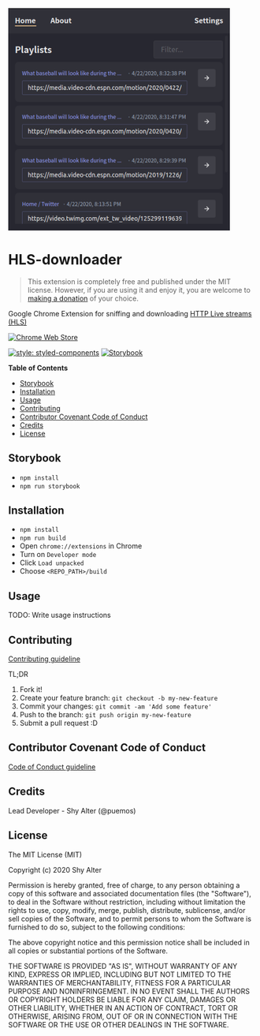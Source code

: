 <img src="./src/extension/store-assets/png/1.png" width="450">

# HLS-downloader

>This extension is completely free and published under the MIT license. However, if you are using it and enjoy it, you are welcome to [making a donation](https://www.paypal.com/cgi-bin/webscr?cmd=_s-xclick&hosted_button_id=9KTFNHLYAJ5EE&source=url
) of your choice.

Google Chrome Extension for sniffing and downloading [HTTP Live streams (HLS)](https://en.wikipedia.org/wiki/HTTP_Live_Streaming)

[![Chrome Web Store](https://developer.chrome.com/webstore/images/ChromeWebStore_BadgeWBorder_v2_206x58.png)](https://chrome.google.com/webstore/detail/hls-downloader/apomkbibleomoihlhhdbeghnfioffbej)

[![style: styled-components](https://img.shields.io/badge/style-%F0%9F%92%85%20styled--components-orange.svg?colorB=daa357&colorA=db748e)](https://github.com/styled-components/styled-components) [![Storybook](https://cdn.jsdelivr.net/gh/storybookjs/brand@master/badge/badge-storybook.svg)](https://github.com/storybooks/storybook)

**Table of Contents**
- [Storybook](#storybook)
- [Installation](#installation)
- [Usage](#usage)
- [Contributing](#contributing)
- [Contributor Covenant Code of Conduct](#contributor-covenant-code-of-conduct)
- [Credits](#credits)
- [License](#license)


## Storybook

- `npm install`
- `npm run storybook`

## Installation
 
- `npm install`
- `npm run build`
- Open `chrome://extensions` in Chrome
- Turn on `Developer mode`
- Click `Load unpacked`
- Choose `<REPO_PATH>/build`

## Usage
 
TODO: Write usage instructions
 
## Contributing

[Contributing guideline](./CONTRIBUTING.md)

TL;DR
1. Fork it!
2. Create your feature branch: `git checkout -b my-new-feature`
3. Commit your changes: `git commit -am 'Add some feature'`
4. Push to the branch: `git push origin my-new-feature`
5. Submit a pull request :D

## Contributor Covenant Code of Conduct

[Code of Conduct guideline](./CODE_OF_CONDUCT.md)
 
## Credits
 
Lead Developer - Shy Alter (@puemos)

 
## License
 
The MIT License (MIT)

Copyright (c) 2020 Shy Alter

Permission is hereby granted, free of charge, to any person obtaining a copy of this software and associated documentation files (the "Software"), to deal in the Software without restriction, including without limitation the rights to use, copy, modify, merge, publish, distribute, sublicense, and/or sell copies of the Software, and to permit persons to whom the Software is furnished to do so, subject to the following conditions:

The above copyright notice and this permission notice shall be included in all copies or substantial portions of the Software.

THE SOFTWARE IS PROVIDED "AS IS", WITHOUT WARRANTY OF ANY KIND, EXPRESS OR IMPLIED, INCLUDING BUT NOT LIMITED TO THE WARRANTIES OF MERCHANTABILITY, FITNESS FOR A PARTICULAR PURPOSE AND NONINFRINGEMENT. IN NO EVENT SHALL THE AUTHORS OR COPYRIGHT HOLDERS BE LIABLE FOR ANY CLAIM, DAMAGES OR OTHER LIABILITY, WHETHER IN AN ACTION OF CONTRACT, TORT OR OTHERWISE, ARISING FROM, OUT OF OR IN CONNECTION WITH THE SOFTWARE OR THE USE OR OTHER DEALINGS IN THE SOFTWARE.
